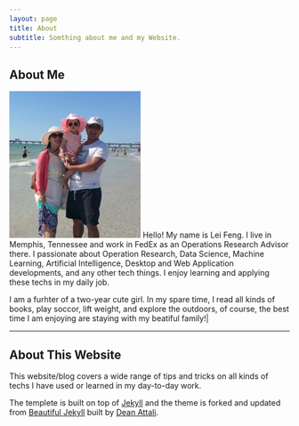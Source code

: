 ```yaml
---
layout: page
title: About
subtitle: Somthing about me and my Website.
---
```


## About Me

![alter](/img/avatar/family.jpg)
Hello! My name is Lei Feng. I live in Memphis, Tennessee and work in FedEx as an Operations Research Advisor there. I passionate about Operation Research, Data Science, Machine Learning, Artificial Intelligence, Desktop and Web Application developments, and any other tech things. I enjoy learning and applying these techs in my daily job.

I am a furhter of a two-year cute girl. In my spare time, I read all kinds of books, play soccor, lift weight, and explore the outdoors, of course, the best time I am enjoying are staying with my beatiful family!|

---
## About This Website

This website/blog covers a wide range of tips and tricks on all kinds of techs I have used or learned in my day-to-day work.

The templete is built on top of [Jekyll](http://jekyllrb.com/) and the theme is forked and updated from [Beautiful Jekyll](http://deanattali.com/beautiful-jekyll) built by [Dean Attali](http://deanattali.com/aboutme#contact). 
